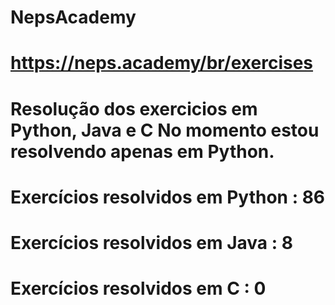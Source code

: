 # NepsAcademy
# https://neps.academy/br/exercises 
# Resolução dos exercicios em Python, Java e C No momento estou resolvendo apenas em Python.
# Exercícios resolvidos em Python : 86
# Exercícios resolvidos em Java : 8
# Exercícios resolvidos em C : 0
